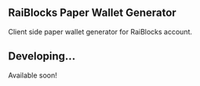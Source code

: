 ## RaiBlocks Paper Wallet Generator

Client side paper wallet generator for RaiBlocks account.

## Developing...

Available soon!